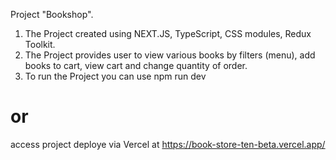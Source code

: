 Project "Bookshop".

1. The Project created using NEXT.JS, TypeScript, CSS modules, Redux Toolkit.
2. The Project provides user to view various books by filters (menu), add books to cart, view cart and change quantity of order.
3. To run the Project you can use 
npm run dev
# or
access project deploye via Vercel at https://book-store-ten-beta.vercel.app/

